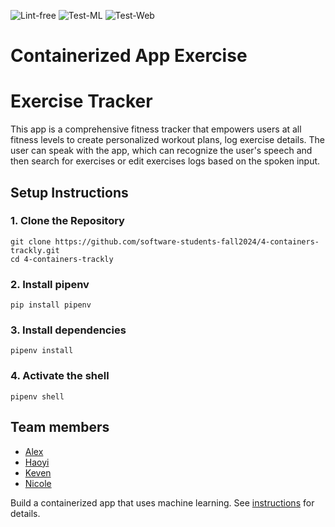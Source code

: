 ![Lint-free](https://github.com/nyu-software-engineering/containerized-app-exercise/actions/workflows/lint.yml/badge.svg)
![Test-ML]()
![Test-Web]()

# Containerized App Exercise

# Exercise Tracker

This app is a comprehensive fitness tracker that empowers users at all fitness levels to create personalized workout plans, log exercise details.  The user can speak with the app, which can recognize the user's speech and then search for exercises or edit exercises logs based on the spoken input. 

## Setup Instructions

### 1. Clone the Repository

```
git clone https://github.com/software-students-fall2024/4-containers-trackly.git
cd 4-containers-trackly
```

### 2. Install pipenv

```
pip install pipenv
```

### 3. Install dependencies

```
pipenv install
```

### 4. Activate the shell

```
pipenv shell
```

## Team members

* [Alex](https://github.com/alexyujiuqiao)
* [Haoyi](https://github.com/hw2782)
* [Keven](https://github.com/BlackCloud-K)
* [Nicole](https://github.com/niki531)

Build a containerized app that uses machine learning. See [instructions](./instructions.md) for details.
